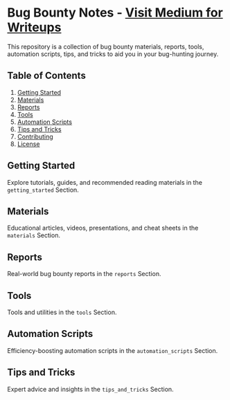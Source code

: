# Bug Bounty Notes - [Visit Medium for Writeups](https://cyberw1ng.medium.com)

This repository is a collection of bug bounty materials, reports, tools, automation scripts, tips, and tricks to aid you in your bug-hunting journey.

## Table of Contents

1. [Getting Started](#getting-started)
2. [Materials](#materials)
3. [Reports](#reports)
4. [Tools](#tools)
5. [Automation Scripts](#automation-scripts)
6. [Tips and Tricks](#tips-and-tricks)
7. [Contributing](#contributing)
8. [License](#license)

## Getting Started

Explore tutorials, guides, and recommended reading materials in the `getting_started` Section.

## Materials

Educational articles, videos, presentations, and cheat sheets in the `materials` Section.

## Reports

Real-world bug bounty reports in the `reports` Section.

## Tools

Tools and utilities in the `tools` Section.

## Automation Scripts

Efficiency-boosting automation scripts in the `automation_scripts` Section.

## Tips and Tricks

Expert advice and insights in the `tips_and_tricks` Section.
